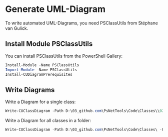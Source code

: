 # Generate UML-Diagram

To write automated UML-Diagrams, you need PSClassUtils from Stéphane van Gulick.

## Install Module PSClassUtils

You can install PSClassUtils from the PowerShell Gallery:

````powershell
Install-Module -Name PSClassUtils
Import-Module -Name PSClassUtils
Install-CUDiagramPrerequisites
````

## Write Diagrams

Write a Diagram for a single class:

````powershell
Write-CUClassDiagram -Path D:\03_github.com\PsNetTools\Code\Classes\\02-PsNetDig.ps1 -OutPutType Combined -OutputFormat jpg -ExportFolder D:\03_github.com\PsNetTools\Doc
````

Write a Diagram for all classes in a folder:

````powershell
Write-CUClassDiagram -Path D:\03_github.com\PsNetTools\Code\Classes\ -OutPutType Combined -OutputFormat jpg -ExportFolder D:\03_github.com\PsNetTools\Doc
````
